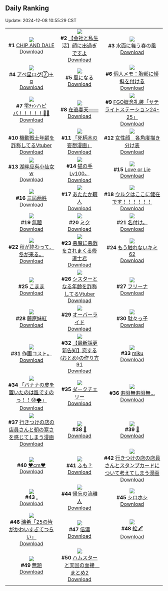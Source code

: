 ## Daily Ranking
Update: 2024-12-08 10:55:29 CST

|      |      |      |
| :----: | :----: | :----: |
| ![](https://i.pixiv.re/c/240x480/img-master/img/2024/12/06/00/00/52/124929117_p0_master1200.jpg)<br>**#1** [CHIP AND DALE](https://www.pixiv.net/artworks/124929117)<br>[Download](https://i.pixiv.re/img-original/img/2024/12/06/00/00/52/124929117_p0.png) | ![](https://i.pixiv.re/c/240x480/img-master/img/2024/12/06/12/00/11/124939167_p0_master1200.jpg)<br>**#2** [【会社と私生活】顔に出過ぎですよ](https://www.pixiv.net/artworks/124939167)<br>[Download](https://i.pixiv.re/img-original/img/2024/12/06/12/00/11/124939167_p0.jpg) | ![](https://i.pixiv.re/c/240x480/img-master/img/2024/12/05/07/30/01/124909023_p0_master1200.jpg)<br>**#3** [水面に舞う春の風](https://www.pixiv.net/artworks/124909023)<br>[Download](https://i.pixiv.re/img-original/img/2024/12/05/07/30/01/124909023_p0.jpg) |
| ![](https://i.pixiv.re/c/240x480/img-master/img/2024/12/06/12/08/45/124920084_p0_master1200.jpg)<br>**#4** [アベ星ログ⑦＋α](https://www.pixiv.net/artworks/124920084)<br>[Download](https://i.pixiv.re/img-original/img/2024/12/06/12/08/45/124920084_p0.jpg) | ![](https://i.pixiv.re/c/240x480/img-master/img/2024/12/06/20/17/59/124949134_p0_master1200.jpg)<br>**#5** [風になる](https://www.pixiv.net/artworks/124949134)<br>[Download](https://i.pixiv.re/img-original/img/2024/12/06/20/17/59/124949134_p0.jpg) | ![](https://i.pixiv.re/c/240x480/img-master/img/2024/12/05/06/00/04/124907910_p0_master1200.jpg)<br>**#6** [個人メモ：胸部に傾斜を付ける](https://www.pixiv.net/artworks/124907910)<br>[Download](https://i.pixiv.re/img-original/img/2024/12/05/06/00/04/124907910_p0.jpg) |
| ![](https://i.pixiv.re/c/240x480/img-master/img/2024/12/06/00/00/01/124928874_p0_master1200.jpg)<br>**#7** [雫ﾁｬﾝハピバ！！！！！🎂🎉](https://www.pixiv.net/artworks/124928874)<br>[Download](https://i.pixiv.re/img-original/img/2024/12/06/00/00/01/124928874_p0.jpg) | ![](https://i.pixiv.re/c/240x480/img-master/img/2024/12/06/00/00/14/124928964_p0_master1200.jpg)<br>**#8** [在逃春天——](https://www.pixiv.net/artworks/124928964)<br>[Download](https://i.pixiv.re/img-original/img/2024/12/06/00/00/14/124928964_p0.png) | ![](https://i.pixiv.re/c/240x480/img-master/img/2024/12/06/12/33/16/124939757_p0_master1200.jpg)<br>**#9** [FGO概念礼装「サテライトステーション24-25」](https://www.pixiv.net/artworks/124939757)<br>[Download](https://i.pixiv.re/img-original/img/2024/12/06/12/33/16/124939757_p0.png) |
| ![](https://i.pixiv.re/c/240x480/img-master/img/2024/12/05/21/06/48/124923479_p0_master1200.jpg)<br>**#10** [機動戦士年齢を詐称してるVtuber](https://www.pixiv.net/artworks/124923479)<br>[Download](https://i.pixiv.re/img-original/img/2024/12/05/21/06/48/124923479_p0.png) | ![](https://i.pixiv.re/c/240x480/img-master/img/2024/12/05/12/26/23/124912751_p0_master1200.jpg)<br>**#11** [「死柄木の妄想漫画」](https://www.pixiv.net/artworks/124912751)<br>[Download](https://i.pixiv.re/img-original/img/2024/12/05/12/26/23/124912751_p0.png) | ![](https://i.pixiv.re/c/240x480/img-master/img/2024/12/05/00/00/19/124901887_p0_master1200.jpg)<br>**#12** [女性顔　各角度描き分け表](https://www.pixiv.net/artworks/124901887)<br>[Download](https://i.pixiv.re/img-original/img/2024/12/05/00/00/19/124901887_p0.jpg) |
| ![](https://i.pixiv.re/c/240x480/img-master/img/2024/12/05/12/32/47/124912861_p0_master1200.jpg)<br>**#13** [湖畔应有小仙女w](https://www.pixiv.net/artworks/124912861)<br>[Download](https://i.pixiv.re/img-original/img/2024/12/05/12/32/47/124912861_p0.jpg) | ![](https://i.pixiv.re/c/240x480/img-master/img/2024/12/05/05/48/14/124907791_p0_master1200.jpg)<br>**#14** [猫の手Lv100。](https://www.pixiv.net/artworks/124907791)<br>[Download](https://i.pixiv.re/img-original/img/2024/12/05/05/48/14/124907791_p0.jpg) | ![](https://i.pixiv.re/c/240x480/img-master/img/2024/12/06/20/10/04/124948908_p0_master1200.jpg)<br>**#15** [Love or Lie](https://www.pixiv.net/artworks/124948908)<br>[Download](https://i.pixiv.re/img-original/img/2024/12/06/20/10/04/124948908_p0.jpg) |
| ![](https://i.pixiv.re/c/240x480/img-master/img/2024/12/05/18/49/46/124919498_p0_master1200.jpg)<br>**#16** [三局两胜](https://www.pixiv.net/artworks/124919498)<br>[Download](https://i.pixiv.re/img-original/img/2024/12/05/18/49/46/124919498_p0.jpg) | ![](https://i.pixiv.re/c/240x480/img-master/img/2024/12/06/20/30/02/124949489_p0_master1200.jpg)<br>**#17** [あたたか職人](https://www.pixiv.net/artworks/124949489)<br>[Download](https://i.pixiv.re/img-original/img/2024/12/06/20/30/02/124949489_p0.png) | ![](https://i.pixiv.re/c/240x480/img-master/img/2024/12/05/23/42/25/124928287_p0_master1200.jpg)<br>**#18** [ウルクはここに健在です！！！！！！](https://www.pixiv.net/artworks/124928287)<br>[Download](https://i.pixiv.re/img-original/img/2024/12/05/23/42/25/124928287_p0.jpg) |
| ![](https://i.pixiv.re/c/240x480/img-master/img/2024/12/06/00/32/54/124930360_p0_master1200.jpg)<br>**#19** [無題](https://www.pixiv.net/artworks/124930360)<br>[Download](https://i.pixiv.re/img-original/img/2024/12/06/00/32/54/124930360_p0.png) | ![](https://i.pixiv.re/c/240x480/img-master/img/2024/12/06/00/00/14/124928956_p0_master1200.jpg)<br>**#20** [ミク](https://www.pixiv.net/artworks/124928956)<br>[Download](https://i.pixiv.re/img-original/img/2024/12/06/00/00/14/124928956_p0.jpg) | ![](https://i.pixiv.re/c/240x480/img-master/img/2024/12/06/08/15/39/124936309_p0_master1200.jpg)<br>**#21** [名付け。](https://www.pixiv.net/artworks/124936309)<br>[Download](https://i.pixiv.re/img-original/img/2024/12/06/08/15/39/124936309_p0.jpg) |
| ![](https://i.pixiv.re/c/240x480/img-master/img/2024/12/06/18/50/45/124946512_p0_master1200.jpg)<br>**#22** [秋が終わって、冬が来る。](https://www.pixiv.net/artworks/124946512)<br>[Download](https://i.pixiv.re/img-original/img/2024/12/06/18/50/45/124946512_p0.jpg) | ![](https://i.pixiv.re/c/240x480/img-master/img/2024/12/06/18/07/30/124945448_p0_master1200.jpg)<br>**#23** [悪魔に悪戯をされまくる修道士君](https://www.pixiv.net/artworks/124945448)<br>[Download](https://i.pixiv.re/img-original/img/2024/12/06/18/07/30/124945448_p0.jpg) | ![](https://i.pixiv.re/c/240x480/img-master/img/2024/12/05/16/55/43/124916799_p0_master1200.jpg)<br>**#24** [もう触れないキミ62](https://www.pixiv.net/artworks/124916799)<br>[Download](https://i.pixiv.re/img-original/img/2024/12/05/16/55/43/124916799_p0.jpg) |
| ![](https://i.pixiv.re/c/240x480/img-master/img/2024/12/05/18/16/24/124918672_p0_master1200.jpg)<br>**#25** [こまま](https://www.pixiv.net/artworks/124918672)<br>[Download](https://i.pixiv.re/img-original/img/2024/12/05/18/16/24/124918672_p0.png) | ![](https://i.pixiv.re/c/240x480/img-master/img/2024/12/06/21/20/06/124951139_p0_master1200.jpg)<br>**#26** [シスターとなる年齢を詐称してるVtuber](https://www.pixiv.net/artworks/124951139)<br>[Download](https://i.pixiv.re/img-original/img/2024/12/06/21/20/06/124951139_p0.png) | ![](https://i.pixiv.re/c/240x480/img-master/img/2024/12/06/00/00/13/124928953_p0_master1200.jpg)<br>**#27** [フリーナ](https://www.pixiv.net/artworks/124928953)<br>[Download](https://i.pixiv.re/img-original/img/2024/12/06/00/00/13/124928953_p0.jpg) |
| ![](https://i.pixiv.re/c/240x480/img-master/img/2024/12/05/01/22/44/124904440_p0_master1200.jpg)<br>**#28** [藤原妹紅](https://www.pixiv.net/artworks/124904440)<br>[Download](https://i.pixiv.re/img-original/img/2024/12/05/01/22/44/124904440_p0.jpg) | ![](https://i.pixiv.re/c/240x480/img-master/img/2024/12/05/18/06/45/124918434_p0_master1200.jpg)<br>**#29** [オーバーライド](https://www.pixiv.net/artworks/124918434)<br>[Download](https://i.pixiv.re/img-original/img/2024/12/05/18/06/45/124918434_p0.jpg) | ![](https://i.pixiv.re/c/240x480/img-master/img/2024/12/06/18/32/09/124946077_p0_master1200.jpg)<br>**#30** [駄々っ子](https://www.pixiv.net/artworks/124946077)<br>[Download](https://i.pixiv.re/img-original/img/2024/12/06/18/32/09/124946077_p0.jpg) |
| ![](https://i.pixiv.re/c/240x480/img-master/img/2024/12/06/08/16/25/124936320_p0_master1200.jpg)<br>**#31** [作画コスト。](https://www.pixiv.net/artworks/124936320)<br>[Download](https://i.pixiv.re/img-original/img/2024/12/06/08/16/25/124936320_p0.jpg) | ![](https://i.pixiv.re/c/240x480/img-master/img/2024/12/06/12/27/37/124939657_p0_master1200.jpg)<br>**#32** [【最新話更新告知】恋する(おとめ)の作り方 91](https://www.pixiv.net/artworks/124939657)<br>[Download](https://i.pixiv.re/img-original/img/2024/12/06/12/27/37/124939657_p0.png) | ![](https://i.pixiv.re/c/240x480/img-master/img/2024/12/05/06/38/59/124908374_p0_master1200.jpg)<br>**#33** [miku](https://www.pixiv.net/artworks/124908374)<br>[Download](https://i.pixiv.re/img-original/img/2024/12/05/06/38/59/124908374_p0.png) |
| ![](https://i.pixiv.re/c/240x480/img-master/img/2024/12/05/19/01/15/124919865_p0_master1200.jpg)<br>**#34** [「バナナの皮を置いたのは誰ですのっ！！😡🌪️」](https://www.pixiv.net/artworks/124919865)<br>[Download](https://i.pixiv.re/img-original/img/2024/12/05/19/01/15/124919865_p0.jpg) | ![](https://i.pixiv.re/c/240x480/img-master/img/2024/12/05/08/54/41/124909993_p0_master1200.jpg)<br>**#35** [ダークチェリー](https://www.pixiv.net/artworks/124909993)<br>[Download](https://i.pixiv.re/img-original/img/2024/12/05/08/54/41/124909993_p0.jpg) | ![](https://i.pixiv.re/c/240x480/img-master/img/2024/12/06/07/08/17/124935499_p0_master1200.jpg)<br>**#36** [寿限無寿限無…](https://www.pixiv.net/artworks/124935499)<br>[Download](https://i.pixiv.re/img-original/img/2024/12/06/07/08/17/124935499_p0.jpg) |
| ![](https://i.pixiv.re/c/240x480/img-master/img/2024/12/06/00/13/32/124929781_p0_master1200.jpg)<br>**#37** [行きつけの店の店員さんと朝の寒さを感じてしまう漫画](https://www.pixiv.net/artworks/124929781)<br>[Download](https://i.pixiv.re/img-original/img/2024/12/06/00/13/32/124929781_p0.jpg) | ![](https://i.pixiv.re/c/240x480/img-master/img/2024/12/05/23/40/45/124928233_p0_master1200.jpg)<br>**#38** [📛](https://www.pixiv.net/artworks/124928233)<br>[Download](https://i.pixiv.re/img-original/img/2024/12/05/23/40/45/124928233_p0.jpg) | ![](https://i.pixiv.re/c/240x480/img-master/img/2024/12/05/17/44/28/124917796_p0_master1200.jpg)<br>**#39** [📖](https://www.pixiv.net/artworks/124917796)<br>[Download](https://i.pixiv.re/img-original/img/2024/12/05/17/44/28/124917796_p0.jpg) |
| ![](https://i.pixiv.re/c/240x480/img-master/img/2024/12/05/20/45/24/124922732_p0_master1200.jpg)<br>**#40** [❤️cm❤️](https://www.pixiv.net/artworks/124922732)<br>[Download](https://i.pixiv.re/img-original/img/2024/12/05/20/45/24/124922732_p0.png) | ![](https://i.pixiv.re/c/240x480/img-master/img/2024/12/06/23/29/06/124955330_p0_master1200.jpg)<br>**#41** [ふも？](https://www.pixiv.net/artworks/124955330)<br>[Download](https://i.pixiv.re/img-original/img/2024/12/06/23/29/06/124955330_p0.jpg) | ![](https://i.pixiv.re/c/240x480/img-master/img/2024/12/05/01/17/07/124904308_p0_master1200.jpg)<br>**#42** [行きつけの店の店員さんとスタンプカードについて考えてしまう漫画](https://www.pixiv.net/artworks/124904308)<br>[Download](https://i.pixiv.re/img-original/img/2024/12/05/01/17/07/124904308_p0.jpg) |
| ![](https://i.pixiv.re/c/240x480/img-master/img/2024/12/05/01/03/18/124903985_p0_master1200.jpg)<br>**#43** [.](https://www.pixiv.net/artworks/124903985)<br>[Download](https://i.pixiv.re/img-original/img/2024/12/05/01/03/18/124903985_p0.jpg) | ![](https://i.pixiv.re/c/240x480/img-master/img/2024/12/06/18/00/10/124945100_p0_master1200.jpg)<br>**#44** [帰忘の流離人](https://www.pixiv.net/artworks/124945100)<br>[Download](https://i.pixiv.re/img-original/img/2024/12/06/18/00/10/124945100_p0.jpg) | ![](https://i.pixiv.re/c/240x480/img-master/img/2024/12/05/01/07/16/124904077_p0_master1200.jpg)<br>**#45** [シロホシ](https://www.pixiv.net/artworks/124904077)<br>[Download](https://i.pixiv.re/img-original/img/2024/12/05/01/07/16/124904077_p0.jpg) |
| ![](https://i.pixiv.re/c/240x480/img-master/img/2024/12/05/13/36/40/124913789_p0_master1200.jpg)<br>**#46** [瑞希「25の皆がかわいすぎてつらい」](https://www.pixiv.net/artworks/124913789)<br>[Download](https://i.pixiv.re/img-original/img/2024/12/05/13/36/40/124913789_p0.jpg) | ![](https://i.pixiv.re/c/240x480/img-master/img/2024/12/05/19/21/20/124920364_p0_master1200.jpg)<br>**#47** [信濃](https://www.pixiv.net/artworks/124920364)<br>[Download](https://i.pixiv.re/img-original/img/2024/12/05/19/21/20/124920364_p0.jpg) | ![](https://i.pixiv.re/c/240x480/img-master/img/2024/12/06/22/40/26/124953798_p0_master1200.jpg)<br>**#48** [絵🖋](https://www.pixiv.net/artworks/124953798)<br>[Download](https://i.pixiv.re/img-original/img/2024/12/06/22/40/26/124953798_p0.png) |
| ![](https://i.pixiv.re/c/240x480/img-master/img/2024/12/06/20/22/59/124949288_p0_master1200.jpg)<br>**#49** [無題](https://www.pixiv.net/artworks/124949288)<br>[Download](https://i.pixiv.re/img-original/img/2024/12/06/20/22/59/124949288_p0.jpg) | ![](https://i.pixiv.re/c/240x480/img-master/img/2024/12/05/21/08/56/124923538_p0_master1200.jpg)<br>**#50** [ハムスターと天国の面接　まとめ2](https://www.pixiv.net/artworks/124923538)<br>[Download](https://i.pixiv.re/img-original/img/2024/12/05/21/08/56/124923538_p0.jpg) |
|      |
